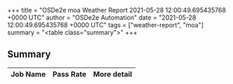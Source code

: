 +++
title = "OSDe2e moa Weather Report 2021-05-28 12:00:49.695435768 +0000 UTC"
author = "OSDe2e Automation"
date = "2021-05-28 12:00:49.695435768 +0000 UTC"
tags = ["weather-report", "moa"]
summary = "<table class=\"summary\"></table>"
+++
## Summary

| Job Name | Pass Rate | More detail |
|----------|-----------|-------------|




